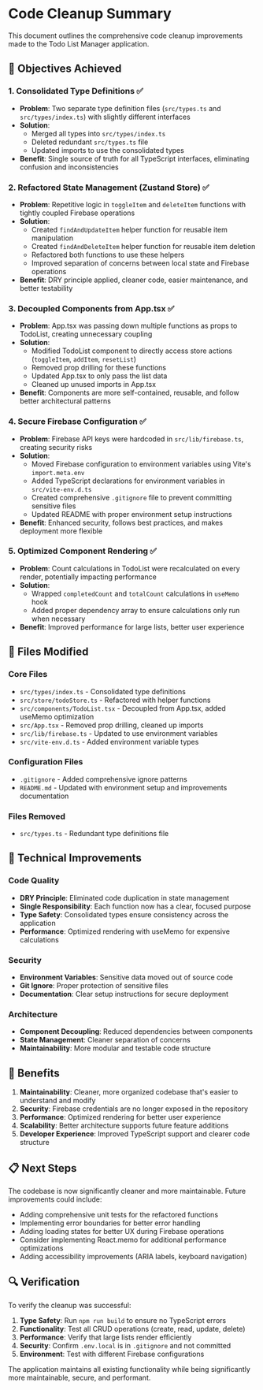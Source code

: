 # Code Cleanup Summary

This document outlines the comprehensive code cleanup improvements made to the Todo List Manager application.

## 🎯 Objectives Achieved

### 1. Consolidated Type Definitions ✅
- **Problem**: Two separate type definition files (`src/types.ts` and `src/types/index.ts`) with slightly different interfaces
- **Solution**: 
  - Merged all types into `src/types/index.ts`
  - Deleted redundant `src/types.ts` file
  - Updated imports to use the consolidated types
- **Benefit**: Single source of truth for all TypeScript interfaces, eliminating confusion and inconsistencies

### 2. Refactored State Management (Zustand Store) ✅
- **Problem**: Repetitive logic in `toggleItem` and `deleteItem` functions with tightly coupled Firebase operations
- **Solution**:
  - Created `findAndUpdateItem` helper function for reusable item manipulation
  - Created `findAndDeleteItem` helper function for reusable item deletion
  - Refactored both functions to use these helpers
  - Improved separation of concerns between local state and Firebase operations
- **Benefit**: DRY principle applied, cleaner code, easier maintenance, and better testability

### 3. Decoupled Components from App.tsx ✅
- **Problem**: App.tsx was passing down multiple functions as props to TodoList, creating unnecessary coupling
- **Solution**:
  - Modified TodoList component to directly access store actions (`toggleItem`, `addItem`, `resetList`)
  - Removed prop drilling for these functions
  - Updated App.tsx to only pass the list data
  - Cleaned up unused imports in App.tsx
- **Benefit**: Components are more self-contained, reusable, and follow better architectural patterns

### 4. Secure Firebase Configuration ✅
- **Problem**: Firebase API keys were hardcoded in `src/lib/firebase.ts`, creating security risks
- **Solution**:
  - Moved Firebase configuration to environment variables using Vite's `import.meta.env`
  - Added TypeScript declarations for environment variables in `src/vite-env.d.ts`
  - Created comprehensive `.gitignore` file to prevent committing sensitive files
  - Updated README with proper environment setup instructions
- **Benefit**: Enhanced security, follows best practices, and makes deployment more flexible

### 5. Optimized Component Rendering ✅
- **Problem**: Count calculations in TodoList were recalculated on every render, potentially impacting performance
- **Solution**:
  - Wrapped `completedCount` and `totalCount` calculations in `useMemo` hook
  - Added proper dependency array to ensure calculations only run when necessary
- **Benefit**: Improved performance for large lists, better user experience

## 📁 Files Modified

### Core Files
- `src/types/index.ts` - Consolidated type definitions
- `src/store/todoStore.ts` - Refactored with helper functions
- `src/components/TodoList.tsx` - Decoupled from App.tsx, added useMemo optimization
- `src/App.tsx` - Removed prop drilling, cleaned up imports
- `src/lib/firebase.ts` - Updated to use environment variables
- `src/vite-env.d.ts` - Added environment variable types

### Configuration Files
- `.gitignore` - Added comprehensive ignore patterns
- `README.md` - Updated with environment setup and improvements documentation

### Files Removed
- `src/types.ts` - Redundant type definitions file

## 🔧 Technical Improvements

### Code Quality
- **DRY Principle**: Eliminated code duplication in state management
- **Single Responsibility**: Each function now has a clear, focused purpose
- **Type Safety**: Consolidated types ensure consistency across the application
- **Performance**: Optimized rendering with useMemo for expensive calculations

### Security
- **Environment Variables**: Sensitive data moved out of source code
- **Git Ignore**: Proper protection of sensitive files
- **Documentation**: Clear setup instructions for secure deployment

### Architecture
- **Component Decoupling**: Reduced dependencies between components
- **State Management**: Cleaner separation of concerns
- **Maintainability**: More modular and testable code structure

## 🚀 Benefits

1. **Maintainability**: Cleaner, more organized codebase that's easier to understand and modify
2. **Security**: Firebase credentials are no longer exposed in the repository
3. **Performance**: Optimized rendering for better user experience
4. **Scalability**: Better architecture supports future feature additions
5. **Developer Experience**: Improved TypeScript support and clearer code structure

## 📋 Next Steps

The codebase is now significantly cleaner and more maintainable. Future improvements could include:

- Adding comprehensive unit tests for the refactored functions
- Implementing error boundaries for better error handling
- Adding loading states for better UX during Firebase operations
- Consider implementing React.memo for additional performance optimizations
- Adding accessibility improvements (ARIA labels, keyboard navigation)

## 🔍 Verification

To verify the cleanup was successful:

1. **Type Safety**: Run `npm run build` to ensure no TypeScript errors
2. **Functionality**: Test all CRUD operations (create, read, update, delete)
3. **Performance**: Verify that large lists render efficiently
4. **Security**: Confirm `.env.local` is in `.gitignore` and not committed
5. **Environment**: Test with different Firebase configurations

The application maintains all existing functionality while being significantly more maintainable, secure, and performant. 
